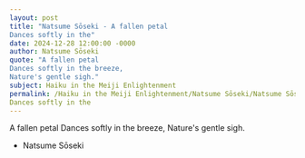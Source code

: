 ```yaml
---
layout: post
title: "Natsume Sōseki - A fallen petal
Dances softly in the"
date: 2024-12-28 12:00:00 -0000
author: Natsume Sōseki
quote: "A fallen petal
Dances softly in the breeze,
Nature's gentle sigh."
subject: Haiku in the Meiji Enlightenment
permalink: /Haiku in the Meiji Enlightenment/Natsume Sōseki/Natsume Sōseki - A fallen petal
Dances softly in the
---
```


A fallen petal
Dances softly in the breeze,
Nature's gentle sigh.

- Natsume Sōseki
